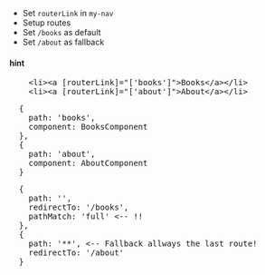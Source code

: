 * Set `routerLink` in `my-nav`
* Setup routes
* Set `/books` as default
* Set `/about` as fallback


#### hint

<pre>
    &lt;li>&lt;a [routerLink]="['books']">Books&lt;/a>&lt;/li>
    &lt;li>&lt;a [routerLink]="['about']">About&lt;/a>&lt;/li>
</pre>

<pre>
  {
    path: 'books',
    component: BooksComponent
  },
  {
    path: 'about',
    component: AboutComponent
  }
</pre>

<pre>
  {
    path: '',
    redirectTo: '/books',
    pathMatch: 'full' <-- !!
  },
  {
    path: '**', <-- Fallback allways the last route!
    redirectTo: '/about'
  }
</pre>

